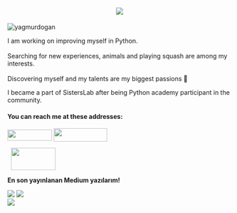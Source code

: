 <h1 align="center">
  <a href="https://git.io/typing-svg">
    <img src="https://readme-typing-svg.herokuapp.com/?lines=Hi!;I+am+Yağmur.&center=true&size=25">
  </a>
</h1>
<p align="left"> <img src="https://komarev.com/ghpvc/?username=Yagmuurd&label=Profile%20views&color=0e75b6&style=flat" alt="yagmurdogan" /> </p>


 I am working on improving myself in Python. <br> <br> 
 Searching for new experiences, animals and playing squash are among my interests.<br> <br>
 Discovering myself and my talents are my biggest passions 💜

  <a href="https://sisterslab.co/"></a> I became a part of SistersLab after being Python academy participant in the community.<br>

<p align="center">
<h4 align="left">You can reach me at these addresses:</h4>
<p align="left">
<a href="https://www.linkedin.com/in/ya%C4%9Fmur-d-6504961b2/" target="blank"><img align="center" src="https://user-images.githubusercontent.com/107046026/173368152-84a9a2b0-3518-4d96-ae9b-bb33adbe0e72.png" height="25" width="100" /></a>
<a href="https://medium.com/@yagmurdod" target="blank"><img align="center" src="https://user-images.githubusercontent.com/107046026/173368213-4c4fafa0-3de7-48ea-bb06-331d6874bf3f.png" height="30" width="120" /></a>
  
&nbsp; <a href="mailto:yagmuurdd@gmail.com" target="_blank" rel="noopener noreferrer"><img align="center" src="https://user-images.githubusercontent.com/107046026/173369874-a62e7e0a-a20c-4ee9-b1b9-60457c50fc00.png" height="50" width="100"/></a>
</p>

<b>En son yayınlanan Medium yazılarım!</b>


<a target="_blank" href="https://medium.com/@yagmurdod/veri-yap%C4%B1lar%C4%B1-tuple-661399cf2c57"><img src="https://github-readme-medium-recent-article.vercel.app/medium/@yagmurdod/0"></img></a>
<a target="_blank" href="https://medium.com/@yagmurdod/veri-yap%C4%B1lar%C4%B1-listeler-10c6fbb8122a"><img src="https://github-readme-medium-recent-article.vercel.app/medium/@yagmurdod/1"></img></a>   
<a target="_blank" href="https://medium.com/@yagmurdod/fonkisyonlar-826172b22000"><img src="https://github-readme-medium-recent-article.vercel.app/medium/@yagmurdod/2"></img></a> 
